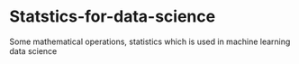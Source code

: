 # Statstics-for-data-science
Some mathematical operations, statistics which is used in machine learning data science

